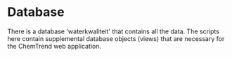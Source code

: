# Database
There is a database 'waterkwaliteit' that contains all the data. The scripts here contain supplemental database objects (views) that are necessary for the ChemTrend web application.

